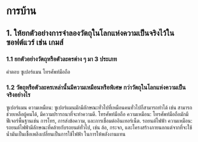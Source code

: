 # การบ้าน

## 1. ให้ยกตัวอย่างการจำลองวัตถุในโลกแห่งความเป็นจริงไว้ในซอฟต์แวร์ เช่น เกมส์   
### 1.1 ยกตัวอย่างวัตถุหรือตัวละครต่าง ๆ  มา 3 ประเภท
   คำตอบ ซูเปอร์แมน โทรศัพท์มือถือ

### 1.2 วัตถุหรือตัวละครเหล่านั้นมีความเหมือนหรือพิเศษ กว่าวัตถุในโลกแห่งความเป็นจริงอย่างไร  
ซูเปอร์แมน
ความเหมือน: ซูเปอร์แมนมักมีลักษณะทั่วไปที่เหมือนคนทั่วไปก็สามารถทำได้ เช่น สามารถช่วยเหลือผู้คนได้, มีความปรารถนาที่จะทำความดี.
โทรศัพท์มือถือ
ความเหมือน: โทรศัพท์มือถือมักมีฟีเจอร์พื้นฐานเช่น การโทร, การส่งข้อความ, และการเชื่อมต่ออินเทอร์เน็ต.
รถยนต์ไฟฟ้า
ความเหมือน: รถยนต์ไฟฟ้ามีลักษณะที่คล้ายกับรถยนต์ทั่วไป, เช่น ล้อ, กระจก, และโครงสร้างภายนอกแต่จากที่จะใช้น้ำมันเป็นเชื้อเพลิงเปลี่ยนเป็นการใช้ไฟฟ้า
           ในการให้พลังงานแทน
